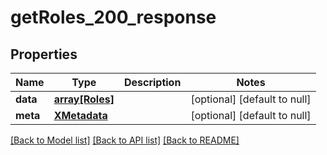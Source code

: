 # getRoles_200_response

## Properties
Name | Type | Description | Notes
------------ | ------------- | ------------- | -------------
**data** | [**array[Roles]**](Roles.md) |  | [optional] [default to null]
**meta** | [**XMetadata**](XMetadata.md) |  | [optional] [default to null]

[[Back to Model list]](../README.md#documentation-for-models) [[Back to API list]](../README.md#documentation-for-api-endpoints) [[Back to README]](../README.md)


